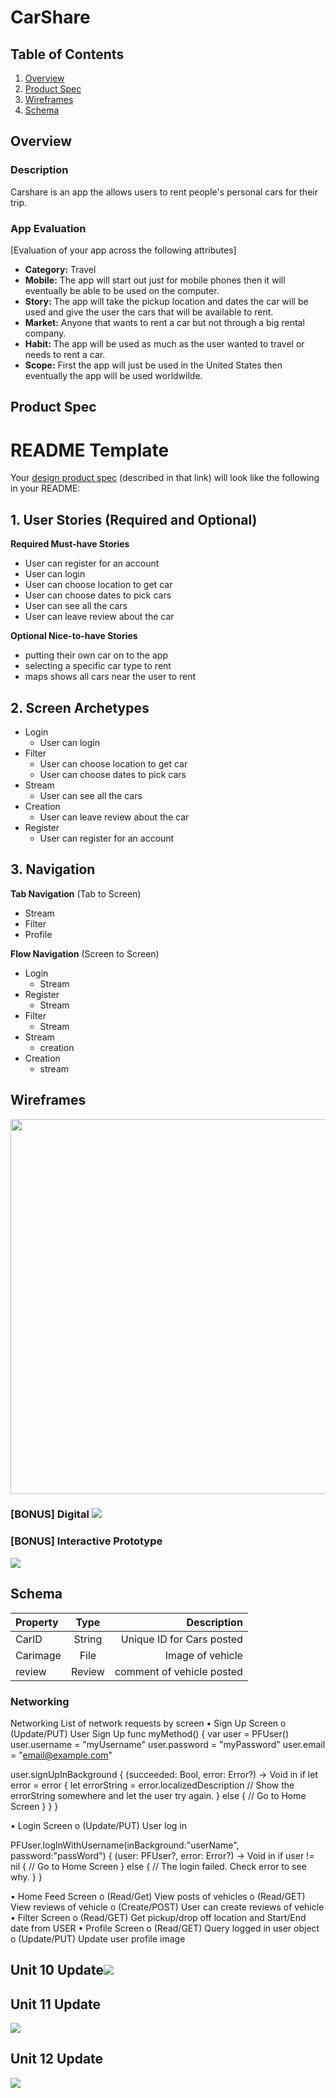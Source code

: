
# CarShare

## Table of Contents
1. [Overview](#Overview)
1. [Product Spec](#Product-Spec)
1. [Wireframes](#Wireframes)
2. [Schema](#Schema)

## Overview
### Description
Carshare is an app the allows users to rent people's personal cars for their trip.

### App Evaluation
[Evaluation of your app across the following attributes]
- **Category:** Travel
- **Mobile:** The app will start out just for mobile phones then it will eventually be able to be used on the computer. 
- **Story:** The app will take the pickup location and dates the car will be used and give the user the cars that will be available to rent.
- **Market:** Anyone that wants to rent a car but not through a big rental company.
- **Habit:** The app will be used as much as the user wanted to travel or needs to rent a car. 
- **Scope:** First the app will just be used in the United States then eventually the app will be used worldwilde.

## Product Spec


# README Template

Your [design product spec](https://hackmd.io/s/H1wGpVUh7) (described in that link) will look like the following in your README:

## 1. User Stories (Required and Optional)

**Required Must-have Stories**

 * User can register for an account 
 * User can login 
 * User can choose location to get car 
 * User can choose dates to pick cars 
 * User can see all the cars 
 * User can leave review about the car
 

**Optional Nice-to-have Stories**

 * putting their own car on to the app
 * selecting a specific car type to rent 
 * maps shows all cars near the user to rent 
 

## 2. Screen Archetypes

 * Login
     *  User can login 
 * Filter
     *  User can choose location to get car 
     * User can choose dates to pick cars 
 * Stream
     * User can see all the cars
 * Creation 
     * User can leave review about the car
 * Register
     * User can register for an account 
 
     

## 3. Navigation

**Tab Navigation** (Tab to Screen)

 * Stream
 * Filter 
 * Profile 

**Flow Navigation** (Screen to Screen)

 * Login
     * Stream 
 * Register
     * Stream
 * Filter 
     * Stream
 * Stream
     * creation
 * Creation 
     * stream 
 

## Wireframes
<img src="YOUR_WIREFRAME_IMAGE_URL" width=600>

### [BONUS] Digital ![](https://i.imgur.com/Au7cAxA.png)


### [BONUS] Interactive Prototype
![](https://i.imgur.com/3RKYtrL.gif)


## Schema 
Property	  | Type  |        Description        |
| :--------- |:-----:| -------------------------:|
| CarID      | String| Unique ID for Cars posted |
| Carimage   | File  |   		Image of vehicle      |
| review     | Review| comment of vehicle posted |
	

### Networking
Networking
List of network requests by screen
•	Sign Up Screen
 o	(Update/PUT) User Sign Up
func myMethod() {
  var user = PFUser()
  user.username = "myUsername"
  user.password = "myPassword"
  user.email = "email@example.com"

  user.signUpInBackground {
    (succeeded: Bool, error: Error?) -> Void in
    if let error = error {
      let errorString = error.localizedDescription
      // Show the errorString somewhere and let the user try again.
    } else {
      // Go to Home Screen
    }
  }
}

•	Login Screen
 o	(Update/PUT) User log in

PFUser.logInWithUsername(inBackground:"userName", password:"passWord") {
  (user: PFUser?, error: Error?) -> Void in
  if user != nil {
    // Go to Home Screen
  } else {
    // The login failed. Check error to see why.
  }
}

•	Home Feed Screen
 o	(Read/Get) View posts of vehicles
 o	(Read/GET) View reviews of vehicle
 o	(Create/POST) User can create reviews of vehicle
•	Filter Screen
 o	(Read/GET) Get pickup/drop off location and Start/End date from USER
•	Profile Screen
 o	(Read/GET) Query logged in user object
 o	(Update/PUT) Update user profile image



## Unit 10 Update![](https://i.imgur.com/JaEqDsV.gif)

## Unit 11 Update 
![](https://i.imgur.com/IrR2lr0.gif)

## Unit 12 Update 
![](https://i.imgur.com/wCMxyjQ.gif)
